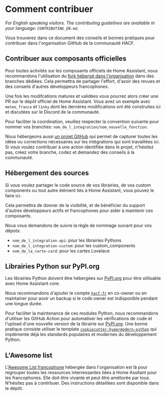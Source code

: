 # Comment contribuer

_For English speaking visitors. The contributing guidelines are available in your language: `CONTRIBUTING_EN.md`._

Vous trouverez dans ce document des conseils et bonnes pratiques pour contribuer
dans l'organisation GitHub de la communauté HACF.

## Contribuer aux composants officielles

Pour toutes activités sur les composants officiels de Home Assistant, nous recommandons l'utilisation du [fork hébergé dans l'organisation](https://github.com/hacf-fr/home-assistant-core) dans
des branches dédiées. Cela permettra de partager l'effort, d'avoir des revues
et des conseils d'autres développeurs francophones.

Une fois les modifcations matures et validées vous pourrez alors créer une PR
sur le dépôt officiel de Home Assistant. Vous avez un exemple avec `meteo_france` et `linky` dont les dernères modifications
ont été construites ici et discutées sur le Discord de la communauté.

Pour faciliter la coordination, veuillez respecter la convention suivante pour
nommer vos branches: `nom_de_l_integration/nom_nouvelle_fonction`.

Nous hébergeons aussi [un projet GitHub](https://github.com/hacf-fr/home-assistant-core/projects/1)
qui permet de capturer toutes les idées ou corrections nécessaires sur les
intégrations qui sont travaillées ici. Si vous voulez contribuer à une action identifiée dans le projet, n'hésitez pas,
créez votre branche, codez et demandez des conseils à la communauté.

## Hébergement des sources

Si vous voulez partager le code source de vos librairies, de vos custom components
ou tout autre élément liés à Home Assistant, vous pouvez le faire ici.

Cela permettra de donner de la visibilité, et de bénéficier du support d'autres
développeurs actifs et francophones pour aider à maintenir ces composants.

Nous vous demandons de suivre la règle de nommage suivant pour vos dêpots:

- `nom_de_l_integration-api`: pour les librairies Pythons
- `nom_de_l_integration-custom`: pour les custom_components
- `nom_de_la_carte-card`: pour les cartes Lovelace

## Librairies Python sur PyPI.org

Les librairies Python doivent être hébergées sur [PyPI.org](https://pypi.org) pour être utilisable avec Home Assistant core. 

Nous recommandons d'ajouter le compte [`hacf-fr`](https://pypi.org/user/hacf-fr/) en co-owner ou en maintainer pour avoir un backup si le code owner est indisponible pendant une longue durée.

Pour faciliter la maintenance de ces modules Python, nous recommandons d'utiliser les GitHub Action pour automatiser les vérifications de code et l'upload d'une nouvelle version de la librairie sur [PyPI.org](https://pypi.org). Une bonne pratique consiste utiliser le template [`cookiecutter-hypermodern-python`](https://github.com/cjolowicz/cookiecutter-hypermodern-python) qui implémente déjà les standards populaires et modernes du développement Python.

## L'Awesome list

L'[Awesome List francophone](https://github.com/hacf-fr/awesome-francophone-home-assistant)
hébergée dans l'organisation est là pour regrouper toutes les ressources interressantes liées à Home Assitant
pour les francophones. Elle doit être vivante et peut être améliorée par tous.
N'hésitez pas à contirbuer. Des instructions détaillées sont disponible dans le
dépôt.

